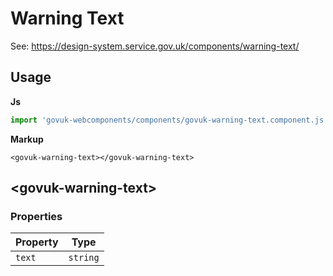 # Warning Text

See: https://design-system.service.gov.uk/components/warning-text/

## Usage

**Js**

```javascript
import 'govuk-webcomponents/components/govuk-warning-text.component.js';
```

**Markup**

```markup
<govuk-warning-text></govuk-warning-text>
```



## &lt;govuk-warning-text&gt;


### Properties

| Property  |  Type     |
|-----------|-----------|
| `text` | `string` |





